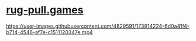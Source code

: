 # [rug-pull.games](http://rug-pull.games/)

https://user-images.githubusercontent.com/4829591/173814224-6d0a41f4-b714-4546-af7e-c1511120347e.mp4

